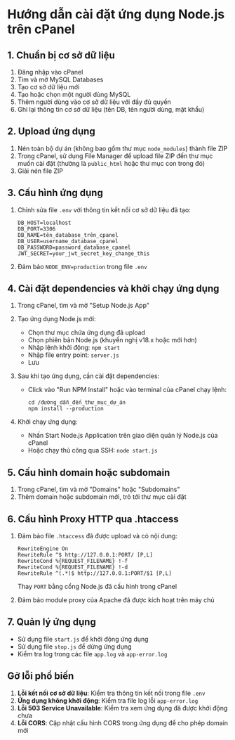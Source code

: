 # Hướng dẫn cài đặt ứng dụng Node.js trên cPanel

## 1. Chuẩn bị cơ sở dữ liệu

1. Đăng nhập vào cPanel
2. Tìm và mở MySQL Databases
3. Tạo cơ sở dữ liệu mới
4. Tạo hoặc chọn một người dùng MySQL
5. Thêm người dùng vào cơ sở dữ liệu với đầy đủ quyền
6. Ghi lại thông tin cơ sở dữ liệu (tên DB, tên người dùng, mật khẩu)

## 2. Upload ứng dụng

1. Nén toàn bộ dự án (không bao gồm thư mục `node_modules`) thành file ZIP
2. Trong cPanel, sử dụng File Manager để upload file ZIP đến thư mục muốn cài đặt (thường là `public_html` hoặc thư mục con trong đó)
3. Giải nén file ZIP

## 3. Cấu hình ứng dụng

1. Chỉnh sửa file `.env` với thông tin kết nối cơ sở dữ liệu đã tạo:
   ```
   DB_HOST=localhost
   DB_PORT=3306
   DB_NAME=tên_database_trên_cpanel
   DB_USER=username_database_cpanel
   DB_PASSWORD=password_database_cpanel
   JWT_SECRET=your_jwt_secret_key_change_this
   ```

2. Đảm bảo `NODE_ENV=production` trong file `.env`

## 4. Cài đặt dependencies và khởi chạy ứng dụng

1. Trong cPanel, tìm và mở "Setup Node.js App"
2. Tạo ứng dụng Node.js mới:
   - Chọn thư mục chứa ứng dụng đã upload
   - Chọn phiên bản Node.js (khuyến nghị v18.x hoặc mới hơn)
   - Nhập lệnh khởi động: `npm start`
   - Nhập file entry point: `server.js`
   - Lưu

3. Sau khi tạo ứng dụng, cần cài đặt dependencies:
   - Click vào "Run NPM Install" hoặc vào terminal của cPanel chạy lệnh:
     ```
     cd /đường_dẫn_đến_thư_mục_dự_án
     npm install --production
     ```

4. Khởi chạy ứng dụng:
   - Nhấn Start Node.js Application trên giao diện quản lý Node.js của cPanel
   - Hoặc chạy thủ công qua SSH: `node start.js`

## 5. Cấu hình domain hoặc subdomain

1. Trong cPanel, tìm và mở "Domains" hoặc "Subdomains"
2. Thêm domain hoặc subdomain mới, trỏ tới thư mục cài đặt

## 6. Cấu hình Proxy HTTP qua .htaccess

1. Đảm bảo file `.htaccess` đã được upload và có nội dung:
   ```
   RewriteEngine On
   RewriteRule ^$ http://127.0.0.1:PORT/ [P,L]
   RewriteCond %{REQUEST_FILENAME} !-f
   RewriteCond %{REQUEST_FILENAME} !-d
   RewriteRule ^(.*)$ http://127.0.0.1:PORT/$1 [P,L]
   ```
   Thay `PORT` bằng cổng Node.js đã cấu hình trong cPanel

2. Đảm bảo module proxy của Apache đã được kích hoạt trên máy chủ

## 7. Quản lý ứng dụng

- Sử dụng file `start.js` để khởi động ứng dụng
- Sử dụng file `stop.js` để dừng ứng dụng
- Kiểm tra log trong các file `app.log` và `app-error.log`

## Gỡ lỗi phổ biến

1. **Lỗi kết nối cơ sở dữ liệu**: Kiểm tra thông tin kết nối trong file `.env`
2. **Ứng dụng không khởi động**: Kiểm tra file log lỗi `app-error.log`
3. **Lỗi 503 Service Unavailable**: Kiểm tra xem ứng dụng đã được khởi động chưa
4. **Lỗi CORS**: Cập nhật cấu hình CORS trong ứng dụng để cho phép domain mới 